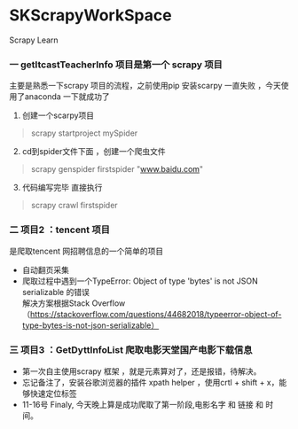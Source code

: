 # SKScrapyWorkSpace
Scrapy Learn  

### 一 getItcastTeacherInfo 项目是第一个 scrapy 项目     
主要是熟悉一下scrapy 项目的流程，之前使用pip 安装scarpy 一直失败 ，今天使用了anaconda 一下就成功了   
1. 创建一个scarpy项目     
> scrapy startproject mySpider  
2. cd到spider文件下面 ，创建一个爬虫文件  
>scrapy genspider firstspider "www.baidu.com"  
3. 代码编写完毕 直接执行
>scrapy crawl firstspider
  
### 二 项目2 ：tencent 项目   
是爬取tencent 网招聘信息的一个简单的项目  
* 自动翻页采集  
* 爬取过程中遇到一个TypeError: Object of type 'bytes' is not JSON serializable 的错误    
  解决方案根据Stack Overflow （https://stackoverflow.com/questions/44682018/typeerror-object-of-type-bytes-is-not-json-serializable）  
 
### 三 项目3 ：GetDyttInfoList 爬取电影天堂国产电影下载信息  
* 第一次自主使用scrapy 框架 ，就是元素算对了，还是报错，待解决。  
* 忘记备注了，安装谷歌浏览器的插件 xpath helper ，使用crtl  + shift + x，能够快速定位标签  
* 11-16号 Finaly, 今天晚上算是成功爬取了第一阶段,电影名字 和 链接 和 时间。

